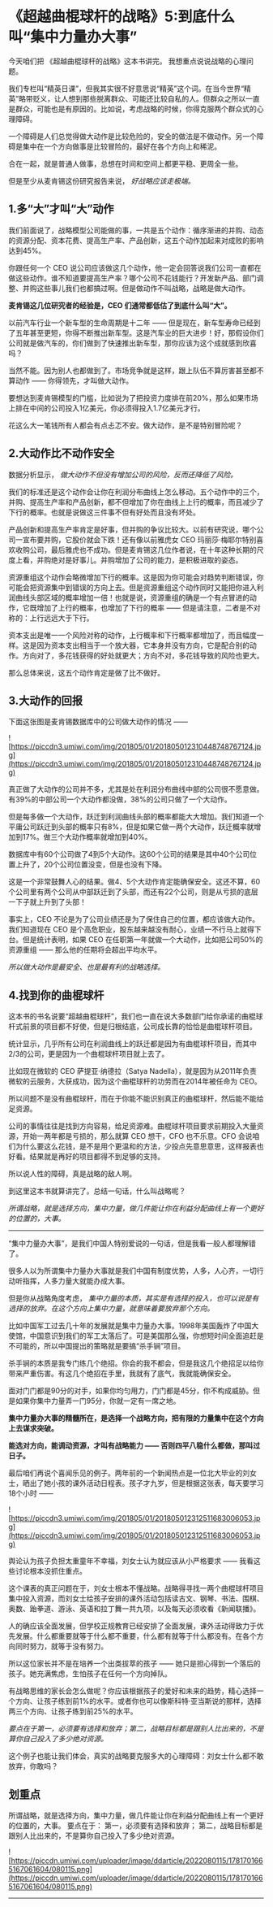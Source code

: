 # 《超越曲棍球杆的战略》5:到底什么叫“集中力量办大事”

今天咱们把 《超越曲棍球杆的战略》这本书讲完。 我想重点说说战略的心理问题。

我们专栏叫“精英日课”，但我其实很不好意思说“精英”这个词。在当今世界“精英”略带贬义，让人想到那些脱离群众、可能还比较自私的人。但群众之所以一直是群众，可能也是有原因的。比如说，考虑战略的时候，你得克服两个群众式的心理障碍。

一个障碍是人们总觉得做大动作是比较危险的，安全的做法是不做动作。另一个障碍是集中在一个方向做事是比较冒险的，最好在各个方向上和稀泥。

合在一起，就是普通人做事，总想在时间和空间上都更平稳、更周全一些。

但是至少从麦肯锡这份研究报告来说， *好战略应该走极端。*

## 1.多“大”才叫“大”动作

我们前面说了，战略模型公司能做的事，一共是五个动作：循序渐进的并购、动态的资源分配、资本花费、提高生产率、产品创新，这五个动作加起来对成败的影响达到45%。

你跟任何一个 CEO 说公司应该做这几个动作，他一定会回答说我们公司一直都在做这些动作。谁不知道要提高生产率？哪个公司不花钱能行？开发新产品、部门调整、并购这些事儿我们也都搞过啊。但是做动作不叫战略，战略是做大动作。

 **麦肯锡这几位研究者的经验是，CEO 们通常都低估了到底什么叫“大”。**

以前汽车行业一个新车型的生命周期是十二年 —— 但是现在，新车型寿命已经到了五年甚至更短，你得不断推出新车型。这是汽车业的巨大进步！好，那假设你们公司就是做汽车的，你们做到了快速推出新车型，那你应该为这个成就感到欣喜吗？

当然不能。因为别人也都做到了。市场竞争就是这样，跟上队伍不算厉害甚至都不算动作 —— 你得领先，才叫做大动作。

要想达到麦肯锡模型的门槛，比如说为了把投资力度排在前20%，那么如果市场上排在中间的公司投入1亿美元，你必须得投入1.7亿美元才行。

花这么大一笔钱所有人都会有点忐忑不安。做大动作，是不是特别冒险呢？

## 2.大动作比不动作安全

数据分析显示， *做大动作不但没有增加公司的风险，反而还降低了风险。*

我们的标准还是这个动作会让你在利润分布曲线上怎么移动。五个动作中的三个，并购、提高生产率和产品创新，都不但增加了你在曲线上上行的概率，而且减少了下行的概率。也就是说做这三件事不但有好处而且没有坏处。

产品创新和提高生产率肯定是好事，但并购的争议比较大。以前有研究说，哪个公司一宣布要并购，它股价就会下跌！还有像以前雅虎女 CEO 玛丽莎·梅耶尔特别喜欢收购公司，最后雅虎也不成功。但是麦肯锡这几位作者说，在十年这种长期的尺度上看，并购绝对是好事儿。并购增加了公司的能力，是积极进取的姿态。

资源重组这个动作会略微增加下行的概率。这是因为你可能会对趋势判断错误，你可能会把资源集中到错误的方向上去。但是资源重组这个动作同时又能把你进入利润曲线头部区域的概率增加一倍！也就是说，资源重组的确是一个有点冒进的动作，它既增加了上行的概率，也增加了下行的概率 —— 但是请注意，二者是不对称的：上行远远大于下行。

资本支出是唯一一个风险对称的动作，上行概率和下行概率都增加了，而且幅度一样。这是因为资本支出相当于一个放大器，它本身并没有方向，它是配合别的动作。方向对了，多花钱获得的好处就更大；方向不对，多花钱导致的风险也更大。

那么总体来说，这五个动作肯定是做了比不做好。

## 3.大动作的回报

下面这张图是麦肯锡数据库中的公司做大动作的情况 —— 

![https://piccdn3.umiwi.com/img/201805/01/201805012310448748767124.jpg](https://piccdn3.umiwi.com/img/201805/01/201805012310448748767124.jpg)

真正做了大动作的公司并不多，尤其是处在利润分布曲线中部的公司很不愿意做。有39%的中部公司一个大动作都没做，38%的公司只做了一个大动作。

但是每多做一个大动作，跃迁到利润曲线头部的概率都能大大增加。我们知道一个平庸公司跃迁到头部的概率只有8%，但是如果它做一两个大动作，跃迁概率就增加到17%。做三个大动作概率就增加到40%。

数据库中有60个公司做了4到5个大动作。这60个公司的结果是其中40个公司位置上升了，20个公司位置没变，但是也没有下降。

这是一个非常鼓舞人心的结果。做4、5个大动作肯定能确保安全。这还不算，60个公司里有两个公司从中部跃迁到了头部，而还有22个公司，则是从亏损的底层一下子就上升到了头部！

事实上，CEO 不论是为了公司业绩还是为了保住自己的位置，都应该做大动作。我们知道现在 CEO 是个高危职业，股东越来越没有耐心，业绩一不行马上就得下台。但是统计表明，如果 CEO 在任职第一年就做一个大动作，比如把公司50%的资源重组 —— 那么他的任期将会超出平均水平。

 *所以做大动作是最安全、也是最有利的战略选择。*

## 4.找到你的曲棍球杆

这本书的书名说要“超越曲棍球杆”，我们也一直在说大多数部门给你承诺的曲棍球杆式前景的项目都不好使，但是归根结底，公司成长靠的恰恰是曲棍球杆项目。

统计显示，几乎所有公司在利润曲线上的跃迁都是因为有曲棍球杆项目，而其中2/3的公司，更是因为一个曲棍球杆项目就上去了。

比如现在微软的 CEO 萨提亚·纳德拉（Satya Nadella），就是因为从2011年负责微软的云服务，大获成功，因为这个曲棍球杆的功劳而在2014年被任命为 CEO。

所以问题不是没有曲棍球杆，而在于你能不能识别真正的曲棍球杆，然后能不能给足资源。

公司的事情往往是找到方向容易，给足资源难。曲棍球杆项目要求前期投入大量资源，开始一两年都是亏损的，那么就算 CEO 想干，CFO 也不乐意。CFO 会说咱们为什么要这么花钱，是不是用个更温和的方法，少投点先意思意思，这样报表也好看。结果就是再好的项目都得不到足够的支持。

所以说人性的障碍，真是战略的敌人啊。

到这里这本书就算讲完了。总结一句话，什么叫战略呢？

 *所谓战略，就是选择方向，集中力量，做几件能让你在利益分配曲线上有一个更好的位置的，大事。*

***

“集中力量办大事”，是我们中国人特别爱说的一句话，但是我看一般人都理解错了。

很多人以为所谓集中力量办大事就是我们中国有制度优势，人多，人心齐，一切行动听指挥，人多力量大就能办成大事。

但是你从战略角度考虑， *集中力量的本质，其实是有选择的投入，也可以说是有选择的放弃。在这个方向上集中力量，就意味着要放弃那个方向。*

比如中国军工过去几十年的发展就是集中力量办大事。1998年美国轰炸了中国大使馆，中国意识到我们的军工太落后了。可是美国那么强，你想短时间全面追赶是不可能的，所以中国提出的策略就是要搞“杀手锏”项目。

杀手锏的本质是我专门练几个绝招。你会的我不都会，但是我这几个绝招足以给你带来严重伤害。有这几个绝招在手里，我就有了底气，我就能确保安全。

面对门门都是90分的对手，如果你均匀用力，门门都是45分，你不构成威胁。但是如果你集中力量弄一门95分，你就一定有一席之地。

 **集中力量办大事的精髓所在，是选择一个战略方向，把有限的力量集中在这个方向上去谋求突破。**

 **能选对方向，能调动资源，才叫有战略能力 —— 否则四平八稳什么都做，那叫过日子。**

最后咱们再说个喜闻乐见的例子。两年前的一个新闻热点是一位北大毕业的刘女士，晒出了她小孩的课外活动日程表。孩子才九岁，但是根据这张表，每天要学习18个小时 —— 

![https://piccdn3.umiwi.com/img/201805/01/201805012312511683006053.jpg](https://piccdn3.umiwi.com/img/201805/01/201805012312511683006053.jpg)

舆论认为孩子负担太重童年不幸福，刘女士认为就应该从小严格要求 —— 我看这些讨论根本没抓住重点。

这个课表的真正问题在于，刘女士根本不懂战略。战略得寻找一两个曲棍球杆项目集中投入资源，而刘女士给孩子安排的课外活动包括读古文、钢琴、书法、围棋、奥数、跆拳道、游泳、英语和拉丁舞一共九项，以及每天必须收看《新闻联播》。

人的确应该全面发展，但学校正规教育已经安排了全面发展，课外活动得致力于优先发展。什么都重要就等于什么都不重要，什么都有就等于什么都没有。在各个方向同时努力，就等于没有努力。

所以这位家长并不是在培养一个出类拔萃的孩子 —— 她只是担心得到一个落后的孩子。她充满焦虑，生怕孩子在任何一个方向掉队。

有战略思维的家长会怎么做呢？你应该根据孩子的爱好和未来的趋势，精心选择一个方向、让孩子练到前1%的水平。或者你也可以像斯科特·亚当斯说的那样，选择两三个方向、让孩子练到前25%的水平。

 *要点在于第一，必须要有选择和放弃；第二，战略目标都是跟别人比出来的，不是算你自己投入了多少绝对资源。*

这个例子也能让我们体会，真实的战略要克服多大的心理障碍：刘女士什么都不敢放弃，你敢吗？

## 划重点

所谓战略，就是选择方向，集中力量，做几件能让你在利益分配曲线上有一个更好的位置的，大事。
要点在于：
第一，必须要有选择和放弃；
第二，战略目标都是跟别人比出来的，不是算你自己投入了多少绝对资源。

![https://piccdn.umiwi.com/uploader/image/ddarticle/2022080115/1781701665167061604/080115.png](https://piccdn.umiwi.com/uploader/image/ddarticle/2022080115/1781701665167061604/080115.png)

---
